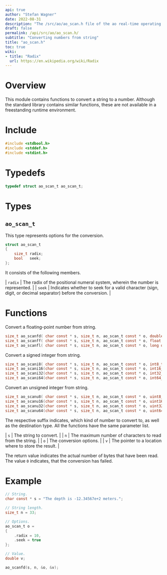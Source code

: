 ```yaml
---
api: true
author: "Stefan Wagner"
date: 2022-08-31
description: "The /src/ao/ao_scan.h file of the ao real-time operating system."
draft: false
permalink: /api/src/ao/ao_scan.h/
subtitle: "Converting numbers from string"
title: "ao_scan.h"
toc: true
wiki:
- title: "Radix"
  url: https://en.wikipedia.org/wiki/Radix
---
```


# Overview

This module contains functions to convert a string to a number. Although the standard library contains similar functions, these are not available in a freestanding runtime environment.

# Include

```c
#include <stdbool.h>
#include <stddef.h>
#include <stdint.h>
```

# Typedefs

```c
typedef struct ao_scan_t ao_scan_t;
```

# Types

## `ao_scan_t`

This type represents options for the conversion.

```c
struct ao_scan_t
{
    size_t radix;
    bool   seek;
};
```

It consists of the following members.

| `radix` | The radix of the positional numeral system, wherein the number is represented. |
| `seek` | Indicates whether to seek for a valid character (sign, digit, or decimal separator) before the conversion. |

# Functions

Convert a floating-point number from string.

```c
size_t ao_scanfd( char const * s, size_t n, ao_scan_t const * o, double * v);
size_t ao_scanff( char const * s, size_t n, ao_scan_t const * o, float * v);
size_t ao_scanfl( char const * s, size_t n, ao_scan_t const * o, long double * v);
```

Convert a signed integer from string.

```c
size_t ao_scani8( char const * s, size_t n, ao_scan_t const * o, int8_t * v);
size_t ao_scani16(char const * s, size_t n, ao_scan_t const * o, int16_t * v);
size_t ao_scani32(char const * s, size_t n, ao_scan_t const * o, int32_t * v);
size_t ao_scani64(char const * s, size_t n, ao_scan_t const * o, int64_t * v);
```

Convert an unsigned integer from string.

```c
size_t ao_scanu8( char const * s, size_t n, ao_scan_t const * o, uint8_t * v);
size_t ao_scanu16(char const * s, size_t n, ao_scan_t const * o, uint16_t * v);
size_t ao_scanu32(char const * s, size_t n, ao_scan_t const * o, uint32_t * v);
size_t ao_scanu64(char const * s, size_t n, ao_scan_t const * o, uint64_t * v);
```

The respective suffix indicates, which kind of number to convert to, as well as the destination type. All the functions have the same parameter list.

| `s` | The string to convert. |
| `n` | The maximum number of characters to read from the string. |
| `o` | The conversion options. |
| `v` | The pointer to a location where to store the result. |

The return value indicates the actual number of bytes that have been read. The value `0` indicates, that the conversion has failed.

# Example

```c
// String.
char const * s = "The depth is -12.34567e+2 meters.";

// String length.
size_t n = 33;

// Options.
ao_scan_t o =
{
    .radix = 10,
    .seek = true
};

// Value.
double v;
```

```c
ao_scanfd(s, n, &o, &v);
```
